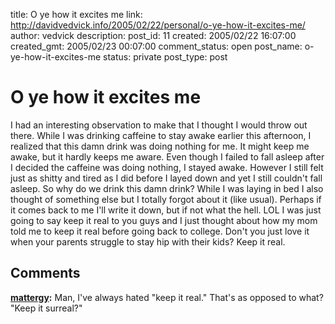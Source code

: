 title: O ye how it excites me
link: http://davidvedvick.info/2005/02/22/personal/o-ye-how-it-excites-me/
author: vedvick
description: 
post_id: 11
created: 2005/02/22 16:07:00
created_gmt: 2005/02/23 00:07:00
comment_status: open
post_name: o-ye-how-it-excites-me
status: private
post_type: post

# O ye how it excites me

I had an interesting observation to make that I thought I would throw out there. While I was drinking caffeine to stay awake earlier this afternoon, I realized that this damn drink was doing nothing for me. It might keep me awake, but it hardly keeps me aware. Even though I failed to fall asleep after I decided the caffeine was doing nothing, I stayed awake. However I still felt just as shitty and tired as I did before I layed down and yet I still couldn't fall asleep. So why do we drink this damn drink? While I was laying in bed I also thought of something else but I totally forgot about it (like usual). Perhaps if it comes back to me I'll write it down, but if not what the hell. LOL I was just going to say keep it real to you guys and I just thought about how my mom told me to keep it real before going back to college. Don't you just love it when your parents struggle to stay hip with their kids? Keep it real.

## Comments

**[mattergy](#3 "2005-02-22 17:45:00"):** Man, I've always hated "keep it real." That's as opposed to what? "Keep it surreal?"

